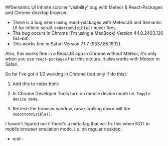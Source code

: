 ##Semantic UI Infinite scroller 'visibility' bug with Meteor & React-Packages and Chrome desktop browser.

- There is a bug when using react-packages with MeteorJS and Semantic UI for infinite scroll. `onBottomVisible()` never fires.
- The bug occurs in Chrome (I'm using a MacBook) Version 44.0.2403.130 (64-bit).
- This works fine in Safari Version 7.1.7 (9537.85.16.12).

Also, this works fine in a ReactJS app in Chrome without Meteor, it's only when you use `react-packages` that this occurs. It also works with Meteor in Safari.

So far I've got it 1/2 working in Chrome (but only if do this):

1. Add this to index.html:
    <meta name="viewport" content="initial-scale=1" />

2. In Chrome Developer Tools turn on mobile device mode i.e. `Toggle device mode`.

3. Refresh the browser window, now scrolling down will fire `onBottomVisible()`.

I haven't figured out if there's a meta tag that will fix this when NOT in mobile browser emulation mode. i.e. on regular desktop.

- end -